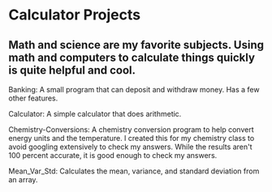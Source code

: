 # Calculator Projects

## Math and science are my favorite subjects. Using math and computers to calculate things quickly is quite helpful and cool.

Banking: A small program that can deposit and withdraw money. Has a few other features.

Calculator: A simple calculator that does arithmetic.

Chemistry-Conversions: A chemistry conversion program to help convert energy units and the temperature. I created this for my chemistry class to avoid googling extensively to check my answers. While the results aren't 100 percent accurate, it is good enough to check my answers.

Mean_Var_Std: Calculates the mean, variance, and standard deviation from an array.

